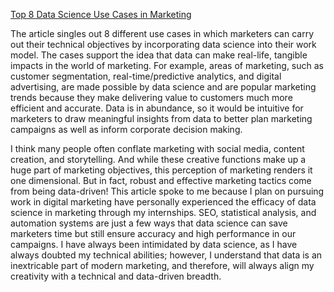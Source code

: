 [Top 8 Data Science Use Cases in Marketing](https://www.kdnuggets.com/2019/11/top-8-data-science-use-cases-marketing.html)

The article singles out 8 different use cases in which marketers can carry out their technical objectives by incorporating data science into their work model. The cases support the idea that data can make real-life, tangible impacts in the world of marketing. For example, areas of marketing, such as customer segmentation, real-time/predictive analytics, and digital advertising, are made possible by data science and are popular marketing trends because they make delivering value to customers much more efficient and accurate. Data is in abundance, so it would be intuitive for marketers to draw meaningful insights from data to better plan marketing campaigns as well as inform corporate decision making.

I think many people often conflate marketing with social media, content creation, and storytelling. And while these creative functions make up a huge part of marketing objectives, this perception of marketing renders it one dimensional. But in fact, robust and effective marketing tactics come from being data-driven! This article spoke to me because I plan on pursuing work in digital marketing have personally experienced the efficacy of data science in marketing through my internships. SEO, statistical analysis, and automation systems are just a few ways that data science can save marketers time but still ensure accuracy and high performance in our campaigns. I have always been intimidated by data science, as I have always doubted my technical abilities; however, I understand that data is an inextricable part of modern marketing, and therefore, will always align my creativity with a technical and data-driven breadth.
